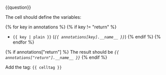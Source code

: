 {{question}}

The cell should define the variables: 

{% for key in annotations %}
{% if key != "return" %}
  - `{{ key | plain }}` (*`{{ annotations[key].__name__ }}`*)
{% endif %}
{% endfor %}

{% if annotations["return"] %}
The result should be *`{{ annotations["return"].__name__ }}`*
{% endif %}

Add the tag: `{{ celltag }}`
